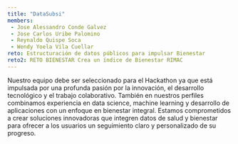 ```yaml
---
title: "DataSubsi"
members:
 - Jose Alessandro Conde Galvez
 - Jose Carlos Uribe Palomino
 - Reynaldo Quispe Soca
 - Wendy Yoela Vila Cuellar
reto: Estructuración de datos públicos para impulsar Bienestar
reto2: RETO BIENESTAR Crea un índice de Bienestar RIMAC
---
```


Nuestro equipo debe ser seleccionado para el Hackathon ya que está impulsada por una profunda pasión por la innovación, el desarrollo tecnológico y el trabajo colaborativo.  También en nuestros perfiles combinamos experiencia en data science, machine learning y desarrollo de aplicaciones con un enfoque en bienestar integral. Estamos comprometidos a crear soluciones innovadoras que integren datos de salud y bienestar para ofrecer a los usuarios un seguimiento claro y personalizado de su progreso.